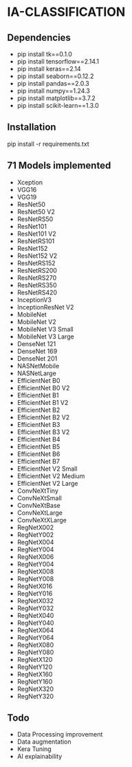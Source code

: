 # IA-CLASSIFICATION

## Dependencies

 - pip install tk==0.1.0
 - pip install tensorflow==2.14.1
 - pip install keras==2.14
 - pip install seaborn==0.12.2
 - pip install pandas==2.0.3
 - pip install numpy==1.24.3
 - pip install matplotlib==3.7.2
 - pip install scikit-learn==1.3.0

## Installation

pip install -r requirements.txt

## 71 Models implemented

- Xception
- VGG16
- VGG19
- ResNet50
- ResNet50 V2
- ResNetRS50
- ResNet101
- ResNet101 V2
- ResNetRS101
- ResNet152
- ResNet152 V2
- ResNetRS152
- ResNetRS200
- ResNetRS270
- ResNetRS350
- ResNetRS420
- InceptionV3
- InceptionResNet V2
- MobileNet
- MobileNet V2
- MobileNet V3 Small
- MobileNet V3 Large
- DenseNet 121
- DenseNet 169
- DenseNet 201
- NASNetMobile
- NASNetLarge
- EfficientNet B0
- EfficientNet B0 V2
- EfficientNet B1
- EfficientNet B1 V2
- EfficientNet B2
- EfficientNet B2 V2
- EfficientNet B3
- EfficientNet B3 V2
- EfficientNet B4
- EfficientNet B5
- EfficientNet B6
- EfficientNet B7
- EfficientNet V2 Small
- EfficientNet V2 Medium
- EfficientNet V2 Large
- ConvNeXtTiny
- ConvNeXtSmall
- ConvNeXtBase
- ConvNeXtLarge
- ConvNeXtXLarge
- RegNetX002
- RegNetY002
- RegNetX004
- RegNetY004
- RegNetX006
- RegNetY004
- RegNetX008
- RegNetY008
- RegNetX016
- RegNetY016
- RegNetX032
- RegNetY032
- RegNetX040
- RegNetY040
- RegNetX064
- RegNetY064
- RegNetX080
- RegNetY080
- RegNetX120
- RegNetY120
- RegNetX160
- RegNetY160
- RegNetX320
- RegNetY320 

## Todo

- Data Processing improvement
- Data augmentation
- Kera Tuning
- AI explainability

